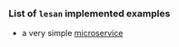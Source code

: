 ### List of `lesan` implemented examples

- a very simple [microservice](https://github.com/MiaadTeam/lesan/tree/main/examples/simpleMicroservice)
